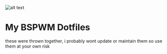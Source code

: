 ![alt text]([http://url/to/img.png](https://github.com/jaygnl/dotfiles/blob/master/screenshot/Screenshot_20240302_192518.png)https://github.com/jaygnl/dotfiles/blob/master/screenshot/Screenshot_20240302_192518.png)
# My BSPWM Dotfiles
these were thrown together, i probably wont update or maintain them so use them at your own risk

